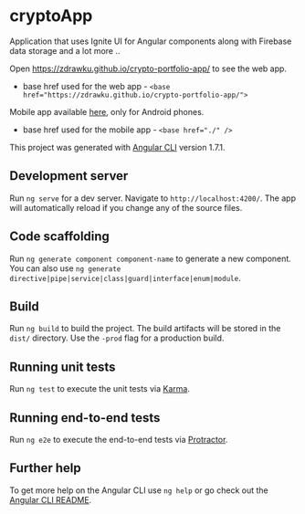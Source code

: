 # cryptoApp

Application that uses Ignite UI for Angular components along with Firebase data storage and a lot more ..

Open https://zdrawku.github.io/crypto-portfolio-app/ to see the web app.
 - base href used for the web app - `<base href="https://zdrawku.github.io/crypto-portfolio-app/">`

Mobile app available [here](https://drive.google.com/drive/folders/1ooju9wTa-ttdkW_NJJPKkaVtPpMMJTmk), only for Android phones.
 - base href used for the mobile app - `<base href="./" />`

This project was generated with [Angular CLI](https://github.com/angular/angular-cli) version 1.7.1.

## Development server

Run `ng serve` for a dev server. Navigate to `http://localhost:4200/`. The app will automatically reload if you change any of the source files.

## Code scaffolding

Run `ng generate component component-name` to generate a new component. You can also use `ng generate directive|pipe|service|class|guard|interface|enum|module`.

## Build

Run `ng build` to build the project. The build artifacts will be stored in the `dist/` directory. Use the `-prod` flag for a production build.

## Running unit tests

Run `ng test` to execute the unit tests via [Karma](https://karma-runner.github.io).

## Running end-to-end tests

Run `ng e2e` to execute the end-to-end tests via [Protractor](http://www.protractortest.org/).

## Further help

To get more help on the Angular CLI use `ng help` or go check out the [Angular CLI README](https://github.com/angular/angular-cli/blob/master/README.md).
